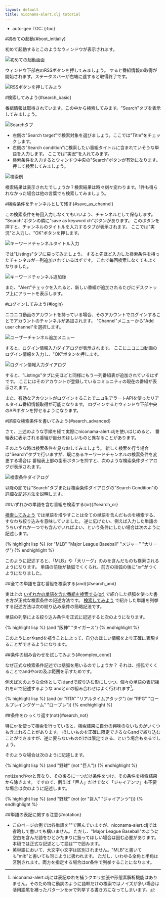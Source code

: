 ```yaml
---
layout: default
title: niconama-alert.clj tutorial
---
```


* auto-gen TOC:
{:toc}

#初めての起動{#boot_initially}

初めて起動するとこのようなウィンドウが表示されます。

![初めての起動画面](../images/sc_init.png)

ウィンドウ下部右のRSSボタンを押してみましょう。
すると番組情報の取得が開始されます。ステータスバーが右端に達すると取得終了です。

![RSSボタンを押してみよう](../images/sc_rss_btn.png)


#検索してみよう{#search_basic}

番組情報は取得されています。この中から検索してみます。"Search"タブを表示してみましょう。

![Searchタブ](../images/sc_search_tab.png)

* 左側の"Search target"で検索対象を選びましょう。ここでは"Title"をチェックします。
* 右側の"Search condition"に検索したい番組タイトルに含まれていそうな単語を入力します。
  ここでは"実況"を入れてみます。
* 検索条件を入力するとウィンドウ中央の"Search"ボタンが有効になります。
  押して検索してみましょう。

![検索例](../images/sc_search.png)

検索結果は表示されたでしょうか？検索結果は時々刻々変わります。1件も得られなかった場合は他の言葉でも検索してみましょう。


#検索条件をチャンネルとして残す{#save_as_channel}

この検索条件を毎回入力しなくてもいいよう、チャンネルとして保存します。
"Search"ボタンの隣に"save as keyword ch"ボタンがあります。
このボタンを押すと、チャンネルのタイトルを入力するタブが表示されます。
ここでは"実況"と入力し、"OK"ボタンを押します。

![キーワードチャンネルタイトル入力](../images/sc_add_kwd_ch.png)

では"Listings"タブに戻ってみましょう。
すると先ほど入力した検索条件を持ったチャンネルが一列追加されているはずです。
これで毎回検索しなくてもよくなりました。

![キーワードチャンネル追加後](../images/sc_added_kwd_ch.png)

また、"Alert"チェックを入れると、新しい番組が追加されるたびにデスクトップ上にアラートを表示します。


#ログインしてみよう{#login}

ニコニコ動画のアカウントを持っている場合、そのアカウントでログインすることでアカウントのチャンネルが追加されます。
"Channel"メニューから"Add user channel"を選択します。

![ユーザーチャンネル追加メニュー](../images/sc_add_user_ch_menu.png)

すると、ログイン情報入力ダイアログが表示されます。
ここにニコニコ動画のログイン情報を入力し、"OK"ボタンを押します。

![ログイン情報入力ダイアログ](../images/sc_login_dlg.png)

すると、"Listings"タブに先ほどと同様にもう一列番組表が追加されているはずです。
ここにはそのアカウントが登録しているコミュニティの現在の番組が表示されます。

また、有効なアカウントがログインすることでニコ生アラートAPIを使ったリアルタイム番組情報取得が可能になります。
ログインするとウィンドウ下部中央のAPIボタンを押せるようになります。


#詳細な検索条件を書いてみよう{#search_advanced}

さて、上述のような手順を経て実際にniconama-alert.cljを使いはじめると、
番組表に表示される番組が自分のほしいものと異なることがあります。

そのような時は検索条件を見なおしてみましょう。
新しく検索を行う場合は"Search"タブで行いますが、既にあるキーワードチャンネルの検索条件を変更する場合は
番組表上部の歯車ボタンを押すと、次のような検索条件ダイアログが表示されます。

![検索条件ダイアログ](../images/sc_ss_dlg.png)

以降の節では"Search"タブまたは検索条件ダイアログの"Search Condition"の詳細な記述方法を説明します。



##いずれかの単語を含む番組を検索する(or){#search_or}

[検索してみよう](#search_basic) では単語を増やすことは全ての単語を含んだものを検索する、すなわち絞り込みを意味していました。
逆に広げたい、例えば入力した単語のうちいずれか一つでも含んでいればよい、という条件にしたい場合は次のように記述します。

{% highlight lisp %}
(or "MLB" "Major League Baseball" "メジャー" "大リーグ")
{% endhighlight %}

このように記述すると、「MLB」や「大リーグ」のみを含んだものも検索されるようになります。
単語の前後が括弧でくくられ、前方の括弧の後に"or"がつくようになりました。


##全ての単語を含む番組を検索する(and){#search_and}

実は上の [いずれかの単語を含む番組を検索する(or)](#search_or) で紹介した括弧を使った書き方が正式な検索条件の記述方法です。
[検索してみよう](#search_basic) で紹介した単語を列挙する記述方法は次の絞り込み条件の簡略記法です。

単語の列挙による絞り込み条件を正式に記述すると次のようになります。

{% highlight lisp %}
(and "阪神" "タイガース")
{% endhighlight %}

このようにorやandを補うことによって、自分のほしい情報をより正確に表現することができるようになります。


##条件の組み合わせを試してみよう{#complex_cond}

なぜ正式な検索条件記述では括弧を用いるのでしょうか？
それは、括弧でくくることでandやorの及ぶ範囲を示すためです。

例えば次のような全体としてはandで絞り込む形にしつつ、個々の単語の表記揺れをorで記述するような
andとorの組み合わせはよく行われます[^qe]。

[^qe]: niconama-alert.cljには表記ゆれを補うクエリ拡張や形態素解析機能はありません。そのため特に動詞のように語幹だけの検索ではノイズが多い場合は活用語尾を補ったパターンをorで列挙する書き方になってしまいます。

{% highlight lisp %}
(and (or "RTA" "リアルタイムアタック") (or "RPG" "ロールプレイングゲーム" "ロープレ"))
{% endhighlight %}


##条件をひっくり返す(not){#search_not}

特にorを使って検索を行っていると、検索結果に自分の興味のないものがいくつも含まれることがあります。
ほしいものを正確に限定できるならandで絞り込むことができますが、逆に要らないものだけは限定できる、という場合もあるでしょう。

そのような場合は次のように記述します。

{% highlight lisp %}
(and "野球" (not "巨人"))
{% endhighlight %}

notはandやorと異なり、その後ろに一つだけ条件をつけ、その条件を検索結果から除きます。
ですので、例えば「巨人」だけでなく「ジャイアンツ」も不要な場合は次のように記述します。

{% highlight lisp %}
(and "野球" (not (or "巨人" "ジャイアンツ")))
{% endhighlight %}


##単語の表記に関する注意{#notation}

* このページの例では各単語を""で囲んでいますが、niconama-alert.cljでは省略して書いても構いません。
  ただし、"Major League Baseball"のように空白を含んだ語をひとかたまりに扱ってほしい場合は囲む必要があります。
  本稿では正式な記述として語は""で囲みます。
* 英単語において、大文字小文字は区別されません。"MLB"と書いても"mlb"と書いても同じように扱われます。
  ただし、いわゆる全角と半角は区別されます。両方を指定する場合はor条件で列挙することになります。

